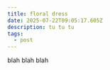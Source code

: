 ```yaml
---
title: floral dress
date: 2025-07-22T09:05:17.605Z
description: tu tu tu
tags:
  - post
---
```

b﻿lah blah blah
